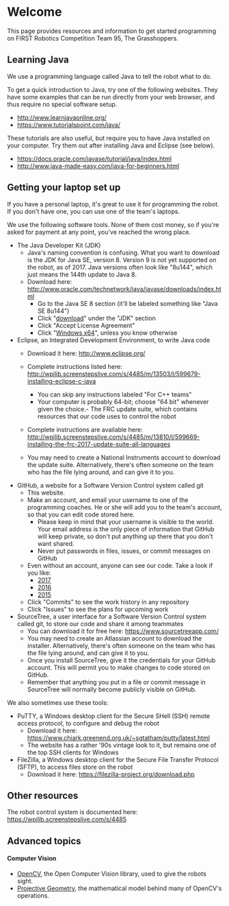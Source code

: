 # Welcome
This page provides resources and information to get started programming on FIRST Robotics Competition Team 95, The Grasshoppers.

## Learning Java

We use a programming language called Java to tell the robot what to do.  

To get a quick introduction to Java, try one of the following websites.  They have some examples that can be run directly from your web browser, and thus require no special software setup.
- http://www.learnjavaonline.org/ 
- https://www.tutorialspoint.com/java/ 

These tutorials are also useful, but require you to have Java installed on your computer.  Try them out after installing Java and Eclipse (see below).
- https://docs.oracle.com/javase/tutorial/java/index.html
- http://www.java-made-easy.com/java-for-beginners.html


## Getting your laptop set up

If you have a personal laptop, it's great to use it for programming the robot.  If you don't have one, you can use one of the team's laptops.

We use the following software tools.  None of them cost money, so if you're asked for payment at any point, you've reached the wrong place.

- The Java Developer Kit (JDK)
	- Java's naming convention is confusing.  What you want to download is the JDK for Java SE, version 8.  Version 9 is not yet supported on the robot, as of 2017.  Java versions often look like "8u144", which just means the 144th update to Java 8.
	- Download here: http://www.oracle.com/technetwork/java/javase/downloads/index.html
		- Go to the Java SE 8 section (it'll be labeled something like "Java SE 8u144")
		- Click "[download](http://www.oracle.com/technetwork/java/javase/downloads/jdk8-downloads-2133151.html)" under the "JDK" section
		- Click "Accept License Agreement"
		- Click "[Windows x64](http://download.oracle.com/otn-pub/java/jdk/8u144-b01/090f390dda5b47b9b721c7dfaa008135/jdk-8u144-windows-x64.exe)", unless you know otherwise
- Eclipse, an Integrated Development Environment, to write Java code
	- Download it here: http://www.eclipse.org/
	- Complete instructions listed here: http://wpilib.screenstepslive.com/s/4485/m/13503/l/599679-installing-eclipse-c-java
		- You can skip any instructions labeled "For C++ teams"
		- Your computer is probably 64-bit; choose "64 bit" whenever given the choice.- The FRC update suite, which contains resources that our code uses to control the robot
	- Complete instructions are available here: http://wpilib.screenstepslive.com/s/4485/m/13810/l/599669-installing-the-frc-2017-update-suite-all-languages 

	- You may need to create a National Instruments account to download the update suite.  Alternatively, there's often someone on the team who has the file lying around, and can give it to you.
- GitHub, a website for a Software Version Control system called git
	- This website.
	- Make an account, and email your username to one of the programming coaches.  He or she will add you to the team's account, so that you can edit code stored here.
		- Please keep in mind that your username is visible to the world.  Your email address is the only piece of information that GitHub will keep private, so don't put anything up there that you don't want shared.
		- Never put passwords in files, issues, or commit messages on GitHub
	- Even without an account, anyone can see our code.  Take a look if you like:
		- [2017](https://github.com/first95/FRC2017/)
		- [2016](https://github.com/first95/FRC2016/)
		- [2015](https://github.com/first95/LadyAda/)
    - Click "Commits" to see the work history in any repository
    - Click "Issues" to see the plans for upcoming work
- SourceTree, a user interface for a Software Version Control system called git, to store our code and share it among teammates
	- You can download it for free here: https://www.sourcetreeapp.com/
	- You may need to create an Atlassian account to download the installer.  Alternatively, there's often someone on the team who has the file lying around, and can give it to you.
	- Once you install SourceTree, give it the credentials for your GitHub account.  This will permit you to make changes to code stored on GitHub.
	- Remember that anything you put in a file or commit message in SourceTree will normally become publicly visible on GitHub.

We also sometimes use these tools:

- PuTTY, a Windows desktop client for the Secure SHell (SSH) remote access protocol, to configure and debug the robot
	- Download it here: https://www.chiark.greenend.org.uk/~sgtatham/putty/latest.html
	- The website has a rather '90s vintage look to it, but remains one of the top SSH clients for Windows
- FileZilla, a Windows desktop client for the Secure File Transfer Protocol (SFTP), to access files store on the robot
	- Download it here: https://filezilla-project.org/download.php

## Other resources

The robot control system is documented here: https://wpilib.screenstepslive.com/s/4485

## Advanced topics

#### Computer Vision
- [OpenCV](http://docs.opencv.org/2.4/modules/refman.html), the Open Computer Vision library, used to give the robots sight.
- [Projective Geometry](http://robotics.stanford.edu/~birch/projective/projective.html), the mathematical model behind many of OpenCV's operations.
